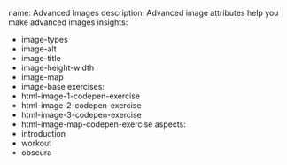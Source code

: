 name: Advanced Images
description: Advanced image attributes help you make advanced images
insights:
  - image-types
  - image-alt
  - image-title
  - image-height-width
  - image-map
  - image-base
exercises:
  - html-image-1-codepen-exercise
  - html-image-2-codepen-exercise
  - html-image-3-codepen-exercise
  - html-image-map-codepen-exercise
aspects:
  - introduction
  - workout
  - obscura
 
